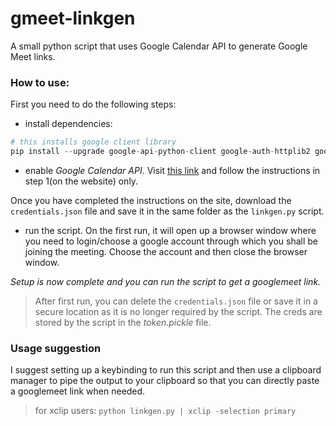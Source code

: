 # gmeet-linkgen

A small python script that uses Google Calendar API to generate Google Meet links.

### How to use:

First you need to do the following steps:

* install dependencies:

```python
# this installs google client library
pip install --upgrade google-api-python-client google-auth-httplib2 google-auth-oauthlib
```

* enable *Google Calendar API*. Visit [this link](https://developers.google.com/calendar/quickstart/python) and follow the instructions in step 1(on the website) only.

Once you have completed the instructions on the site, download the `credentials.json` file and save it in the same folder as the `linkgen.py` script.

* run the script. On the first run, it will open up a browser window where you need to login/choose a google account through which you shall be joining the meeting. Choose the account and then close the browser window.

*Setup is now complete and you can run the script to get a googlemeet link.*

> After first run, you can delete the `credentials.json` file or save it in a secure location as it is no longer required by the script. The creds are stored by the script in the *token.pickle* file.

### Usage suggestion

I suggest setting up a keybinding to run this script and then use a clipboard manager to pipe the output to your clipboard so that you can directly paste a googlemeet link when needed.

> for xclip users: `python linkgen.py | xclip -selection primary`
